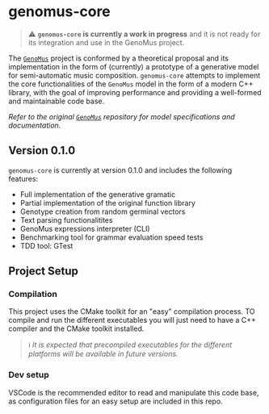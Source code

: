 # genomus-core

> :warning: **`genomus-core` is currently a work in progress** and it is not ready for its integration and use in the GenoMus project.

The [`GenoMus`](https://github.com/lopezmontes/GenoMus) project is conformed by a theoretical proposal and its implementation in the form of (currently) a prototype of a generative model for semi-automatic music composition. `genomus-core` attempts to implement the core functionalities of the `GenoMus` model in the form of a modern C++ library, with the goal of improving performance and providing a well-formed and maintainable code base. 


_Refer to the original [`GenoMus`](https://github.com/lopezmontes/GenoMus) repository for model specifications and documentation._

## Version 0.1.0

`genomus-core` is currently at version 0.1.0 and includes the following features:

 - Full implementation of the generative gramatic
 - Partial implementation of the original function library
 - Genotype creation from random germinal vectors
 - Text parsing functionalitites
 - GenoMus expressions interpreter (CLI)
 - Benchmarking tool for grammar evaluation speed tests
 - TDD tool: GTest

## Project Setup

### Compilation

This project uses the CMake toolkit for an "easy" compilation process. TO compile and run the different executables you will just need to have a C++ compiler and the CMake toolkit installed.

> :information_source: _It is expected that precompiled executables for the different platforms will be available in future versions._

### Dev setup

VSCode is the recommended editor to read and manipulate this code base, as configuration files for an easy setup are included in this repo.
 


